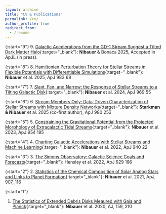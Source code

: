```yaml
---
layout: archive
title: "CV & Publications"
permalink: /cv/
author_profile: true
redirect_from:
  - /resume
---
```

{:start="9"}
 9. [Galactic Accelerations from the GD-1 Stream Suggest a Tilted Dark Matter Halo](https://arxiv.org/abs/2504.07187){:target="_blank"}: **Nibauer** & Bonaca 2025, Accepted in ApJL (in press).

{:start="8"}
 8. [Hamiltonian Perturbation Theory for Stellar Streams in Flexible Potentials with Differentiable Simulations](https://arxiv.org/abs/2410.21174){:target="_blank"}: **Nibauer** et al. 2025, ApJ 983 68

{:start="7"}
 7. [Slant, Fan, and Narrow: the Response of Stellar Streams to a Tilting Galactic Disk](https://arxiv.org/abs/2312.09233){:target="_blank"}: **Nibauer** et al. 2024, ApJ 969 55

{:start="6"}
 6. [Stream Members Only: Data-Driven Characterization of Stellar Streams with Mixture Density Networks](https://arxiv.org/abs/2311.16960){:target="_blank"}: **Starkman & Nibauer** et al. 2025 (co-first author), ApJ 980 253

{:start="5"}
 5. [Constraining the Gravitational Potential from the Projected Morphology of Extragalactic Tidal Streams](https://iopscience.iop.org/article/10.3847/1538-4357/ace9bc){:target="_blank"}: **Nibauer** et al. 2023, ApJ 954 195

{:start="4"}
 4. [Charting Galactic Accelerations with Stellar Streams and Machine Learning](https://iopscience.iop.org/article/10.3847/1538-4357/ac93ee){:target="_blank"}: **Nibauer** et al. 2022, ApJ 940 22

 {:start="3"}
 3. [The Simons Observatory: Galactic Science Goals and Forecasts](https://iopscience.iop.org/article/10.3847/1538-4357/ac5e36){:target="_blank"}: Hensley et al. 2022, ApJ 929 166

 {:start="2"}
 2. [Statistics of the Chemical Composition of Solar Analog Stars and Links to Planet Formation](https://iopscience.iop.org/article/10.3847/1538-4357/abd0f1){:target="_blank"}: **Nibauer** et al. 2021, ApJ, 907, 116

 {:start="1"}
 1. [The Statistics of Extended Debris Disks Meaured with Gaia and Planck](https://iopscience.iop.org/article/10.3847/1538-3881/ab8192){:target="_blank"}: **Nibauer** et al. 2020, AJ, 159, 210

